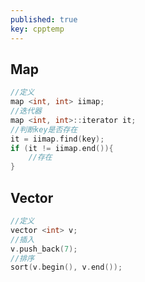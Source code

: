 ```yaml
---
published: true
key: cpptemp
---
```

## Map
```c++
//定义 
map <int, int> iimap; 
//迭代器 
map <int, int>::iterator it; 
//判断key是否存在
it = iimap.find(key); 
if (it != iimap.end()){
	//存在
}
```

## Vector 
```c++
//定义
vector <int> v;
//插入
v.push_back(7);
//排序
sort(v.begin(), v.end());
```